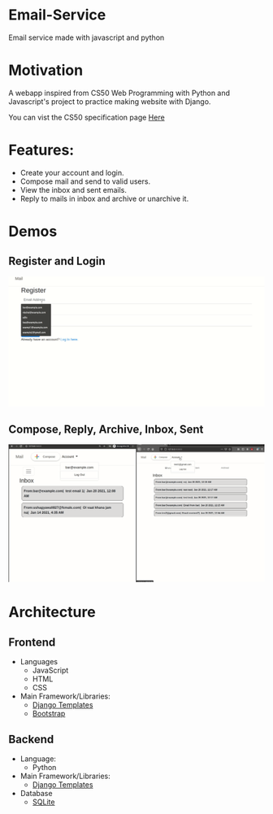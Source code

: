 # Email-Service
Email service made with javascript and python

# Motivation 
A webapp inspired from CS50 Web Programming with Python and Javascript's project to practice making website with Django.

You can vist the CS50 specification page [Here](https://cs50.harvard.edu/web/2020/projects/3/mail/)

# Features:
  - Create your account and login.
  - Compose mail and send to valid users.
  - View the inbox and sent emails.
  - Reply to mails in inbox and archive or unarchive it.
 
 
# Demos

## Register and Login 
![Register and login ](Gifs/register_and_login.gif)

 
## Compose, Reply, Archive, Inbox, Sent
![Compose,reply,Archive,Inbox,Sent](Gifs/compose.gif)

# Architecture

## Frontend
  - Languages
    - JavaScript
    - HTML
    - CSS
  - Main Framework/Libraries:
    - [Django Templates](https://docs.djangoproject.com/en/3.1/ref/templates/language/)
    - [Bootstrap](https://getbootstrap.com/)

## Backend 
  - Language:
    - Python
  - Main Framework/Libraries:
    - [Django Templates](https://www.djangoproject.com/)
  - Database
    - [SQLite](https://www.sqlite.org/index.html)
    
